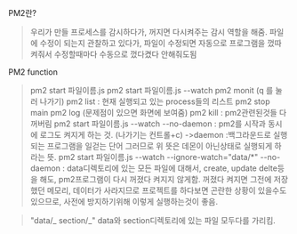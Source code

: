 PM2란?

> 우리가 만들 프로세스를 감시하다가, 꺼지면 다시켜주는 감시 역할을 해줌.
> 파일에 수정이 되는지 관찰하고 있다가, 파일이 수정되면 자동으로 프로그램을 껐따 켜줘서
> 수정할때마다 수동으로 껐다켰다 안해줘도됨

PM2 function

> pm2 start 파일이름.js
> pm2 start 파일이름.js --watch
> pm2 monit (q 를 눌러 나가기)
> pm2 list : 현재 실행되고 있는 process들의 리스트
> pm2 stop main
> pm2 log (문제점이 있으면 화면에 보여줌)
> pm2 kill : pm2관련된것들 다 꺼버림
> pm2 start 파일이름.js --watch --no-daemon : pm2를 시작과 동시에 로그도 켜지게 하는 것. (나가기는 컨트롤+c)
> ->daemon :백그라운드로 실행되는 프로그램을 일걷는 단어
> 그러므로 위 뜻은 데몬이 아닌상태로 실행되게 하라는 뜻.
> pm2 start 파일이름.js --watch --ignore-watch="data/\*" --no-daemon : data디렉토리에 있는 모든 파일에 대해서, create, update delte등을 해도, pm2프로그램이 다시 꺼졌다 켜지지 않게함. 꺼졌다 켜지면 그전에 저장했던 메모리, 데이터가 사라지므로 프로젝트를 하다보면 곤란한 상황이 있을수도 있으므로, 사전에 방지하기위해 이렇게 실행하는것이 좋음.

> "data/_ section/_" data와 section디렉토리에 있는 파일 모두다를 가리킴.
